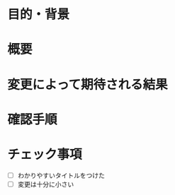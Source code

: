 # 目的・背景
<!-- PRを行う目的か背景を入力--> 

# 概要

# 変更によって期待される結果

# 確認手順
<!--
- [] sample
-->

# チェック事項
- [ ] わかりやすいタイトルをつけた
- [ ] 変更は十分に小さい

